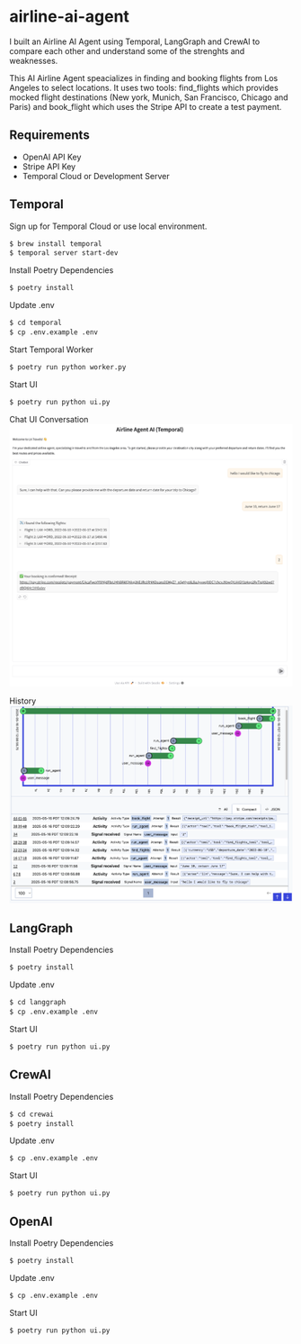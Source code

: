 # airline-ai-agent
I built an Airline AI Agent using Temporal, LangGraph and CrewAI to compare each other and understand some of the strenghts and weaknesses.

This AI Airline Agent speacializes in finding and booking flights from Los Angeles to select locations. It uses two tools: find_flights which provides mocked flight destinations (New york, Munich, San Francisco, Chicago and Paris) and book_flight which uses the Stripe API to create a test payment.

## Requirements
- OpenAI API Key
- Stripe API Key
- Temporal Cloud or Development Server

## Temporal
Sign up for Temporal Cloud or use local environment.
```bash
$ brew install temporal
$ temporal server start-dev
```

Install Poetry Dependencies
```bash
$ poetry install
```

Update .env
```bash
$ cd temporal
$ cp .env.example .env
```

Start Temporal Worker
```bash
$ poetry run python worker.py
```

Start UI
```bash
$ poetry run python ui.py
```

Chat UI Conversation
![Chat UI](/images/chat.png)

History
![History](/images/history.png)

## LangGraph
Install Poetry Dependencies
```bash
$ poetry install
```

Update .env
```bash
$ cd langgraph
$ cp .env.example .env
```

Start UI
```bash
$ poetry run python ui.py
```

## CrewAI
Install Poetry Dependencies
```bash
$ cd crewai
$ poetry install
```

Update .env
```bash
$ cp .env.example .env
```

Start UI
```bash
$ poetry run python ui.py
```

## OpenAI
Install Poetry Dependencies
```bash
$ poetry install
```

Update .env
```bash
$ cp .env.example .env
```

Start UI
```bash
$ poetry run python ui.py
```
